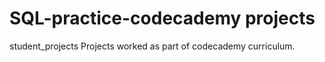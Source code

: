 # SQL-practice-codecademy projects
student_projects
Projects worked as part of codecademy curriculum.
